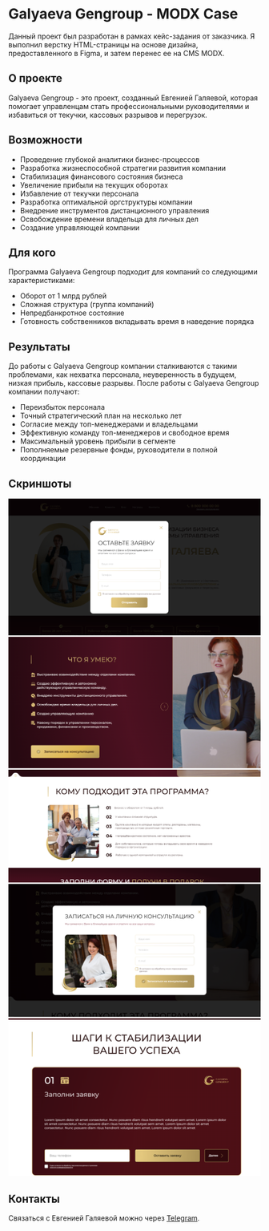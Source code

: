 # Galyaeva Gengroup - MODX Case

Данный проект был разработан в рамках кейс-задания от заказчика. Я выполнил верстку HTML-страницы на основе дизайна, предоставленного в Figma, и затем перенес ее на CMS MODX.

## О проекте

Galyaeva Gengroup - это проект, созданный Евгенией Галяевой, которая помогает управленцам стать профессиональными руководителями и избавиться от текучки, кассовых разрывов и перегрузок.

## Возможности

- Проведение глубокой аналитики бизнес-процессов
- Разработка жизнеспособной стратегии развития компании
- Стабилизация финансового состояния бизнеса
- Увеличение прибыли на текущих оборотах
- Избавление от текучки персонала
- Разработка оптимальной оргструктуры компании
- Внедрение инструментов дистанционного управления
- Освобождение времени владельца для личных дел
- Создание управляющей компании

## Для кого

Программа Galyaeva Gengroup подходит для компаний со следующими характеристиками:

- Оборот от 1 млрд рублей
- Сложная структура (группа компаний)
- Непредбанкротное состояние
- Готовность собственников вкладывать время в наведение порядка

## Результаты

До работы с Galyaeva Gengroup компании сталкиваются с такими проблемами, как нехватка персонала, неуверенность в будущем, низкая прибыль, кассовые разрывы. После работы с Galyaeva Gengroup компании получают:

- Переизбыток персонала
- Точный стратегический план на несколько лет
- Согласие между топ-менеджерами и владельцами
- Эффективную команду топ-менеджеров и свободное время
- Максимальный уровень прибыли в сегменте
- Пополняемые резервные фонды, руководители в полной координации

## Скриншоты

![Screenshot 1](Screenshot_1.png)
![Screenshot 2](Screenshot_2.png)
![Screenshot 3](Screenshot_3.png)
![Screenshot 4](Screenshot_4.png)
![Screenshot 5](Screenshot_5.png)

## Контакты

Связаться с Евгенией Галяевой можно через [Telegram](https://t.me/s/galiaeva_ev).